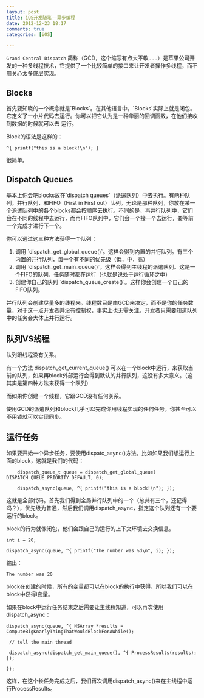 ```yaml
---
layout: post
title: iOS开发随笔——异步编程
date: 2012-12-23 18:17
comments: true
categories: [iOS]

---
```


`Grand Central Dispatch` 简称（GCD，这个缩写有点大不敬……）是苹果公司开发的一种多线程技术，它提供了一个比较简单的接口来让开发者操作多线程，而不用关心太多底层实现。
<h2>Blocks</h2>
首先要知晓的一个概念就是`Blocks`。在其他语言中，`Blocks`实际上就是闭包。它定义了一小片代码去运行。你可以把它认为是一种华丽的回调函数，在他们接收到数据的时候就可以去 运行。

Block的语法是这样的：

    ^{ printf("this is a block!\n"); }     

很简单。
<h2>Dispatch Queues</h2>
基本上你会吧blocks放在`dispatch queues`（派遣队列）中去执行。有两种队列，并行队列，和FIFO（First in First out）队列。无论是那种队列，你放在某一个派遣队列中的各个blocks都会按顺序去执行。不同的是，再并行队列中，它们会在不同的线程中去运行，而再FIFO队列中，它们会一个接一个去运行，要等前一个完成才进行下一个。

你可以通过这三种方法获得一个队列：
<ol>
	<li>调用 `dispatch_get_global_queue()`。这样会得到内置的并行队列。有三个内置的并行队列，每一个有不同的优先级（低，中，高）</li>
	<li>调用 `dispatch_get_main_queue()`。这样会得到主线程的派遣队列。这是一个FIFO的队列，任务随时都在运行（也就是说处于运行循环之中）</li>
	<li>创建你自己的队列 `dispatch_queue_create()`。这样你会创建一个自己的FIFO队列。</li></ol>
并行队列会创建尽量多的线程来。线程数目是由GCD来决定，而不是你的任务数量，对于这一点开发者并没有控制权，事实上也无需关注。开发者只需要知道队列中的任务会大体上并行运行。
<h2>队列VS线程</h2>
队列跟线程没有关系。

有一个方法 dispatch_get_current_queue() 可以在一个block中运行，来获取当前的队列，如果再block外部运行会得到默认的并行队列，这没有多大意义。（这其实是第四种方法来获得一个队列）

而如果你创建一个线程，它跟GCD没有任何关系。

使用GCD的派遣队列和block几乎可以完成你用线程实现的任何任务。你甚至可以不用锁就可以实现同步。
<h2>运行任务</h2>
如果要开始一个异步任务，要使用dispatc_async()方法。比如如果我们想运行上面的block，这就是我们的代码：

		dispatch_queue_t queue = dispatch_get_global_queue( DISPATCH_QUEUE_PRIORITY_DEFAULT, 0);

		dispatch_async(queue, ^{ printf("this is a block!\n"); }); 

这就是全部代码。首先我们得到全局并行队列中的一个（总共有三个，还记得吗？），优先级为普通，然后我们调用dispatch_async，指定这个队列还有一个要运行的block。

block的行为就像闭包，他们会跟自己的运行的上下文环境去交换信息。

    int i = 20;    

    dispatch_async(queue, ^{ printf("The number was %d\n", i); });     

输出：

    The number was 20     

block在创建的时候，所有的变量都可以在block的执行中获得，所以我们可以在block中获得i变量。

如果在block中运行任务结束之后需要让主线程知道，可以再次使用dispatch_async：

    dispatch_async(queue, ^{ NSArray *results = ComputeBigKnarlyThingThatWouldBlockForAWhile();    

     // tell the main thread     

     dispatch_async(dispatch_get_main_queue(), ^{ ProcessResults(results); });     

    });     

这样，在这个长任务完成之后，我们再次调用dispatch_async()来在主线程中运行ProcessResults。

